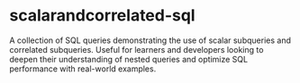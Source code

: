 # scalarandcorrelated-sql
A collection of SQL queries demonstrating the use of scalar subqueries and correlated subqueries. Useful for learners and developers looking to deepen their understanding of nested queries and optimize SQL performance with real-world examples.

